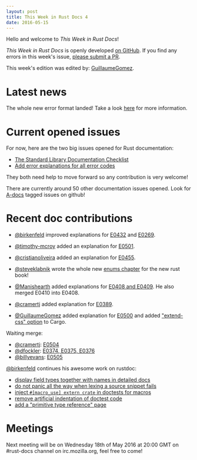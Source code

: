 ```yaml
---
layout: post
title: This Week in Rust Docs 4
date: 2016-05-15
---
```


Hello and welcome to *This Week in Rust Docs*!

*This Week in Rust Docs* is openly developed [on GitHub](https://github.com/GuillaumeGomez/this-week-in-rust-docs).
If you find any errors in this week's issue, [please submit a PR](https://github.com/GuillaumeGomez/this-week-in-rust-docs/pulls).

This week's edition was edited by: [GuillaumeGomez](https://github.com/GuillaumeGomez).

# Latest news

The whole new error format landed! Take a look [here](https://internals.rust-lang.org/t/new-error-format/3438) for more information.

# Current opened issues

For now, here are the two big issues opened for Rust documentation:

 * [The Standard Library Documentation Checklist](https://github.com/rust-lang/rust/issues/29329)
 * [Add error explanations for all error codes](https://github.com/rust-lang/rust/issues/32777)

They both need help to move forward so any contribution is very welcome!

There are currently around 50 other documentation issues opened. Look for [A-docs](https://github.com/rust-lang/rust/issues?q=is%3Aopen+is%3Aissue+label%3AA-docs) tagged issues on github!

# Recent doc contributions

* [@birkenfeld](https://github.com/birkenfeld) improved explanations for [E0432](https://github.com/rust-lang/rust/pull/33320) and [E0269](https://github.com/rust-lang/rust/pull/33324).
* [@timothy-mcroy](https://github.com/timothy-mcroy) added an explanation for [E0501](https://github.com/rust-lang/rust/pull/33294#event-650972625).
* [@cristianoliveira](https://github.com/cristianoliveira) added an explanation for [E0455](https://github.com/rust-lang/rust/pull/33393).
* [@steveklabnik](https://github.com/steveklabnik) wrote the whole new [enums chapter](https://github.com/rust-lang/book/pull/98/files) for the new rust book!
* [@Manishearth](https://github.com/Manishearth) added explanations for [E0408 and E0409](https://github.com/rust-lang/rust/pull/33493). He also merged E0410 into E0408.

* [@cramertj](https://github.com/cramertj) added explanation for [E0389](https://github.com/rust-lang/rust/pull/33412).
* [@GuillaumeGomez](https://github.com/rust-lang/rust/pull/33410) added explanation for [E0500](https://github.com/rust-lang/rust/pull/33533) and added ["extend-css" option](https://github.com/rust-lang/cargo/pull/2664) to Cargo.

Waiting merge:

* [@cramertj](https://github.com/cramertj): [E0504](https://github.com/rust-lang/rust/pull/33386)
* [@dfockler](https://github.com/dfockler): [E0374, E0375, E0376](https://github.com/rust-lang/rust/pull/33415)
* [@billyevans](https://github.com/billyevans): [E0505](https://github.com/rust-lang/rust/pull/33475)

[@birkenfeld](https://github.com/birkenfeld) continues his awesome work on rustdoc:

* [display field types together with names in detailed docs](https://github.com/rust-lang/rust/pull/33377)
* [do not panic all the way when lexing a source snippet fails](https://github.com/rust-lang/rust/pull/33510)
* [inject `#[macro_use] extern crate` in doctests for macros](https://github.com/rust-lang/rust/pull/33511)
* [remove artificial indentation of doctest code ](https://github.com/rust-lang/rust/pull/33512)
* [add a "primitive type reference" page](https://github.com/rust-lang/rust/pull/33516)

# Meetings

Next meeting will be on Wednesday 18th of May 2016 at 20:00 GMT on #rust-docs channel on irc.mozilla.org, feel free to come!
